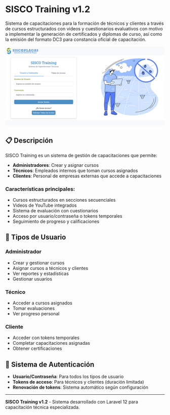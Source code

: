 # SISCO Training v1.2

Sistema de capacitaciones para la formación de técnicos y clientes a través de cursos estructurados con videos y cuestionarios evaluativos con motivo a implementar la generación de certificados y diplomas de curso, así como la emisión del formato DC3 para constancia oficial de capacitación.

![Pantalla de inicio de sesión](public/images/Login_SiscoTraining_1.png)

## 📋 Descripción

SISCO Training es un sistema de gestión de capacitaciones que permite:
- **Administradores**: Crear y asignar cursos
- **Técnicos**: Empleados internos que toman cursos asignados
- **Clientes**: Personal de empresas externas que accede a capacitaciones

### Características principales:
- Cursos estructurados en secciones secuenciales
- Videos de YouTube integrados
- Sistema de evaluación con cuestionarios
- Acceso por usuario/contraseña o tokens temporales
- Seguimiento de progreso y calificaciones



## 👥 Tipos de Usuario

### Administrador
- Crear y gestionar cursos
- Asignar cursos a técnicos y clientes
- Ver reportes y estadísticas
- Gestionar usuarios

### Técnico
- Acceder a cursos asignados
- Tomar evaluaciones
- Ver progreso personal

### Cliente
- Acceder con tokens temporales
- Completar capacitaciones asignadas
- Obtener certificaciones

## 🔐 Sistema de Autenticación

- **Usuario/Contraseña**: Para todos los tipos de usuario
- **Tokens de acceso**: Para técnicos y clientes (duración limitada)
- **Renovación de tokens**: Sistema automático según configuración

---

**SISCO Training v1.2** - Sistema desarrollado con Laravel 12 para capacitación técnica especializada.